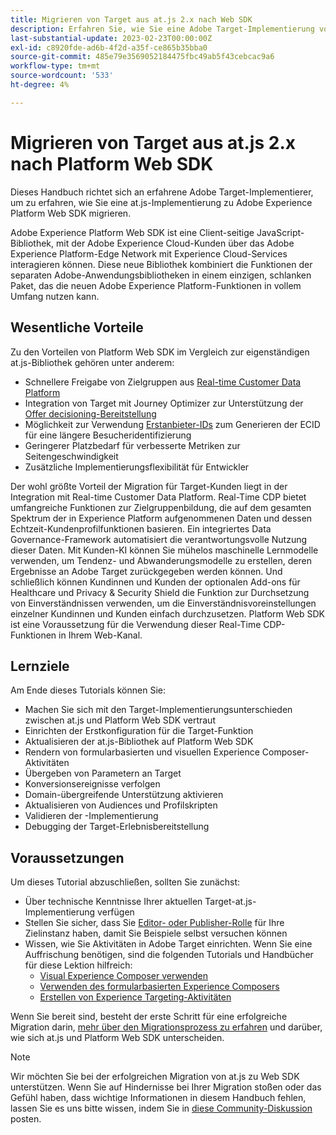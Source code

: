 ```yaml
---
title: Migrieren von Target aus at.js 2.x nach Web SDK
description: Erfahren Sie, wie Sie eine Adobe Target-Implementierung von at.js 2.x zu Adobe Experience Platform Web SDK migrieren. Zu den Themen gehören das Laden der JavaScript-Bibliothek, das Senden von Parametern, Rendering-Aktivitäten und andere bemerkenswerte Hinweise.
last-substantial-update: 2023-02-23T00:00:00Z
exl-id: c8920fde-ad6b-4f2d-a35f-ce865b35bba0
source-git-commit: 485e79e3569052184475fbc49ab5f43cebcac9a6
workflow-type: tm+mt
source-wordcount: '533'
ht-degree: 4%

---
```


# Migrieren von Target aus at.js 2.x nach Platform Web SDK

Dieses Handbuch richtet sich an erfahrene Adobe Target-Implementierer, um zu erfahren, wie Sie eine at.js-Implementierung zu Adobe Experience Platform Web SDK migrieren.

Adobe Experience Platform Web SDK ist eine Client-seitige JavaScript-Bibliothek, mit der Adobe Experience Cloud-Kunden über das Adobe Experience Platform-Edge Network mit Experience Cloud-Services interagieren können. Diese neue Bibliothek kombiniert die Funktionen der separaten Adobe-Anwendungsbibliotheken in einem einzigen, schlanken Paket, das die neuen Adobe Experience Platform-Funktionen in vollem Umfang nutzen kann.

## Wesentliche Vorteile

Zu den Vorteilen von Platform Web SDK im Vergleich zur eigenständigen at.js-Bibliothek gehören unter anderem:

* Schnellere Freigabe von Zielgruppen aus [Real-time Customer Data Platform](https://experienceleague.adobe.com/docs/platform-learn/tutorials/experience-cloud/next-hit-personalization.html?lang=de)
* Integration von Target mit Journey Optimizer zur Unterstützung der [Offer decisioning-Bereitstellung](https://experienceleague.adobe.com/docs/target/using/integrate/ajo/offer-decision.html)
* Möglichkeit zur Verwendung [Erstanbieter-IDs](https://experienceleague.adobe.com/docs/platform-learn/data-collection/edge-network/generate-first-party-device-ids.html?lang=de) zum Generieren der ECID für eine längere Besucheridentifizierung
* Geringerer Platzbedarf für verbesserte Metriken zur Seitengeschwindigkeit
* Zusätzliche Implementierungsflexibilität für Entwickler

Der wohl größte Vorteil der Migration für Target-Kunden liegt in der Integration mit Real-time Customer Data Platform. Real-Time CDP bietet umfangreiche Funktionen zur Zielgruppenbildung, die auf dem gesamten Spektrum der in Experience Platform aufgenommenen Daten und dessen Echtzeit-Kundenprofilfunktionen basieren. Ein integriertes Data Governance-Framework automatisiert die verantwortungsvolle Nutzung dieser Daten. Mit Kunden-KI können Sie mühelos maschinelle Lernmodelle verwenden, um Tendenz- und Abwanderungsmodelle zu erstellen, deren Ergebnisse an Adobe Target zurückgegeben werden können. Und schließlich können Kundinnen und Kunden der optionalen Add-ons für Healthcare und Privacy &amp; Security Shield die Funktion zur Durchsetzung von Einverständnissen verwenden, um die Einverständnisvoreinstellungen einzelner Kundinnen und Kunden einfach durchzusetzen. Platform Web SDK ist eine Voraussetzung für die Verwendung dieser Real-Time CDP-Funktionen in Ihrem Web-Kanal.

## Lernziele

Am Ende dieses Tutorials können Sie:

* Machen Sie sich mit den Target-Implementierungsunterschieden zwischen at.js und Platform Web SDK vertraut
* Einrichten der Erstkonfiguration für die Target-Funktion
* Aktualisieren der at.js-Bibliothek auf Platform Web SDK
* Rendern von formularbasierten und visuellen Experience Composer-Aktivitäten
* Übergeben von Parametern an Target
* Konversionsereignisse verfolgen
* Domain-übergreifende Unterstützung aktivieren
* Aktualisieren von Audiences und Profilskripten
* Validieren der -Implementierung
* Debugging der Target-Erlebnisbereitstellung


## Voraussetzungen

Um dieses Tutorial abzuschließen, sollten Sie zunächst:

* Über technische Kenntnisse Ihrer aktuellen Target-at.js-Implementierung verfügen
* Stellen Sie sicher, dass Sie [Editor- oder Publisher-Rolle](https://experienceleague.adobe.com/docs/target/using/administer/manage-users/enterprise/properties-overview.html#section_8C425E43E5DD4111BBFC734A2B7ABC80) für Ihre Zielinstanz haben, damit Sie Beispiele selbst versuchen können
* Wissen, wie Sie Aktivitäten in Adobe Target einrichten. Wenn Sie eine Auffrischung benötigen, sind die folgenden Tutorials und Handbücher für diese Lektion hilfreich:
   * [Visual Experience Composer verwenden](https://experienceleague.adobe.com/docs/target-learn/tutorials/experiences/use-the-visual-experience-composer.html)
   * [Verwenden des formularbasierten Experience Composers](https://experienceleague.adobe.com/docs/target-learn/tutorials/experiences/use-the-form-based-experience-composer.html)
   * [Erstellen von Experience Targeting-Aktivitäten](https://experienceleague.adobe.com/docs/target-learn/tutorials/activities/create-experience-targeting-activities.html)

Wenn Sie bereit sind, besteht der erste Schritt für eine erfolgreiche Migration darin, [mehr über den Migrationsprozess zu erfahren](migration-overview.md) und darüber, wie sich at.js und Platform Web SDK unterscheiden.

>[!NOTE]
>
>Wir möchten Sie bei der erfolgreichen Migration von at.js zu Web SDK unterstützen. Wenn Sie auf Hindernisse bei Ihrer Migration stoßen oder das Gefühl haben, dass wichtige Informationen in diesem Handbuch fehlen, lassen Sie es uns bitte wissen, indem Sie in [diese Community-Diskussion](https://experienceleaguecommunities.adobe.com/t5/adobe-experience-platform-data/tutorial-discussion-migrate-target-from-at-js-to-web-sdk/m-p/575587#M463) posten.
